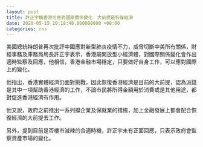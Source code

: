 ```yaml
---
layout: post
title: 許正宇稱香港可應對國際關係變化　大前提是恢復經濟
date: 2020-05-15 10:18:48.000000000 +08:00
categories: rss
---
```


美國總統特朗普再次批評中國應對新型肺炎疫情不力，威脅切斷中美所有關係，財經事務及庫務局局長許正宇表示，香港屬開放型小經濟體，對國際關係變化會作出適時監察及回應，他相信，香港金融市場穩定，只要做好自身工作，可以應對國際上的變化。

他指出，香港實體經濟仍面對挑戰，因此恢復香港經濟是目前的大前提，認為派錢是其中一項幫助香港經濟的工作，不論市民將所得金額用於消費或是其他用途，都對促進香港經濟有作用。

他又說，政府之前推出一系列撐企業及保就業的措施，加上金融發展上都會配合恢復經濟的大前提去工作。

另外，提到目前是否樓市減辣的合適時機，許正宇未有正面回應，只表示政府會監察資產市場的變化。

